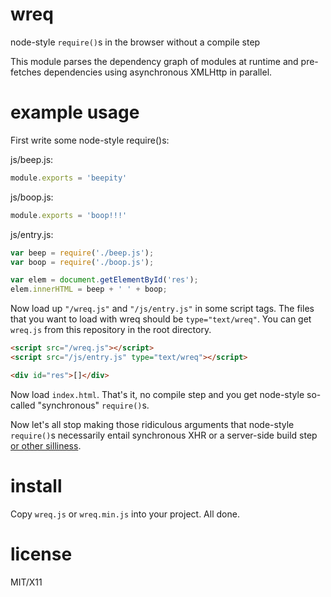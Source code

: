 wreq
====

node-style `require()`s in the browser without a compile step

This module parses the dependency graph of modules at runtime and pre-fetches
dependencies using asynchronous XMLHttp in parallel.

example usage
=============

First write some node-style require()s:

js/beep.js:

``` js
module.exports = 'beepity'
```

js/boop.js:

``` js
module.exports = 'boop!!!'
```

js/entry.js:

``` js
var beep = require('./beep.js');
var boop = require('./boop.js');

var elem = document.getElementById('res');
elem.innerHTML = beep + ' ' + boop;
```

Now load up `"/wreq.js"` and `"/js/entry.js"` in some script tags.
The files that you want to load with wreq should be `type="text/wreq"`.
You can get `wreq.js` from this repository in the root directory.

``` html
<script src="/wreq.js"></script>
<script src="/js/entry.js" type="text/wreq"></script>

<div id="res">[]</div>
```

Now load `index.html`. That's it, no compile step and you get node-style
so-called "synchronous" `require()`s.

Now let's all stop making those ridiculous arguments that node-style
`require()`s necessarily entail synchronous XHR or a server-side build step
[or other silliness](http://wiki.ecmascript.org/doku.php?id=harmony:modules).

install
=======

Copy `wreq.js` or `wreq.min.js` into your project. All done.

license
=======

MIT/X11
